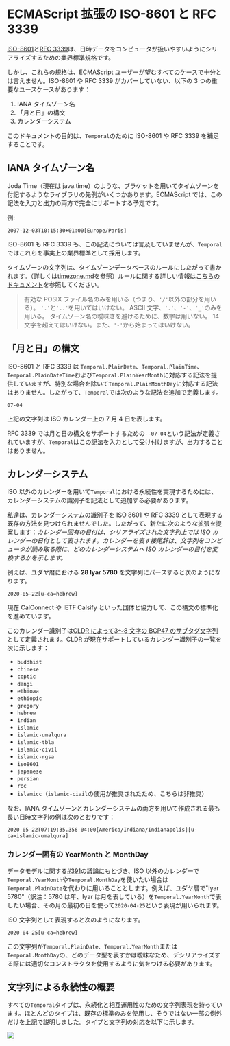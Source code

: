 # ECMAScript 拡張の ISO-8601 と RFC 3339

[ISO-8601](https://en.wikipedia.org/wiki/ISO_8601)と[RFC 3339](https://tools.ietf.org/html/rfc3339)は、日時データをコンピュータが扱いやすいようにシリアライズするための業界標準規格です。

しかし、これらの規格は、ECMAScript ユーザーが望むすべてのケースで十分とは言えません。ISO-8601 や RFC 3339 がカバーしていない、以下の 3 つの重要なユースケースがあります：

1. IANA タイムゾーン名
2. 「月と日」の構文
3. カレンダーシステム

このドキュメントの目的は、`Temporal`のために ISO-8601 や RFC 3339 を補足することです。

## IANA タイムゾーン名

Joda Time（現在は java.time）のような、ブラケットを用いてタイムゾーンを付記するようなライブラリの先例がいくつかあります。ECMAScript では、この記法を入力と出力の両方で完全にサポートする予定です。

例:

```
2007-12-03T10:15:30+01:00[Europe/Paris]
```

ISO-8601 も RFC 3339 も、この記法については言及していませんが、`Temporal`ではこれらを事実上の業界標準として採用します。

タイムゾーンの文字列は、タイムゾーンデータベースのルールにしたがって書かれます。（詳しくは[timezone.md](timezone.md)を参照）ルールに関する詳しい情報は[こちらのドキュメント](https://htmlpreview.github.io/?https://github.com/eggert/tz/blob/master/theory.html)を参照してください。

> 有効な POSIX ファイル名のみを用いる（つまり、`'/'`以外の部分を用いる）。
> `'.'`と`'..'`を用いてはいけない。
> ASCII 文字、`'.'`、`'-'`、`'_'`のみを用いる。
> タイムゾーン名の曖昧さを避けるために、数字は用いない。
> 14 文字を超えてはいけない。また、`'-'`から始まってはいけない。

## 「月と日」の構文

ISO-8601 と RFC 3339 は `Temporal.PlainDate`、`Temporal.PlainTime`、`Temporal.PlainDateTime`および`Temporal.PlainYearMonth`に対応する記法を提供していますが、特別な場合を除いて`Temporal.PlainMonthDay`に対応する記法はありません。したがって、`Temporal`では次のような記法を追加で定義します。

```
07-04
```

上記の文字列は ISO カレンダー上の 7 月 4 日を表します。

RFC 3339 では月と日の構文をサポートするための`--07-04`という記法が定義されていますが、`Temporal`はこの記法を入力として受け付けますが、出力することはありません。

## カレンダーシステム

ISO 以外のカレンダーを用いて`Temporal`における永続性を実現するためには、カレンダーシステムの識別子を記法として追加する必要があります。

私達は、カレンダーシステムの識別子を ISO 8601 や RFC 3339 として表現する既存の方法を見つけられませんでした。したがって、新たに次のような拡張を提案します：_カレンダー固有の日付は、シリアライズされた文字列上では ISO カレンダーの日付として表されます。カレンダーを表す接尾辞は、文字列をコンピュータが読み取る際に、どのカレンダーシステムへ ISO カレンダーの日付を変換するかを示します。_

例えば、ユダヤ暦における **28 Iyar 5780** を文字列にパースすると次のようになります。

```
2020-05-22[u-ca=hebrew]
```

現在 CalConnect や IETF Calsify といった団体と協力して、この構文の標準化を進めています。

このカレンダー識別子は[CLDR によって](http://unicode.org/reports/tr35/#UnicodeCalendarIdentifier)[3〜8 文字の BCP47 のサブタグ文字列](http://unicode.org/reports/tr35/#unicode_locale_extensions)として定義されます。CLDR が現在サポートしているカレンダー識別子の一覧を次に示します：

- `buddhist`
- `chinese`
- `coptic`
- `dangi`
- `ethioaa`
- `ethiopic`
- `gregory`
- `hebrew`
- `indian`
- `islamic`
- `islamic-umalqura`
- `islamic-tbla`
- `islamic-civil`
- `islamic-rgsa`
- `iso8601`
- `japanese`
- `persian`
- `roc`
- `islamicc`（`islamic-civil`の使用が推奨されたため、こちらは非推奨）

なお、IANA タイムゾーンとカレンダーシステムの両方を用いて作成される最も長い日時文字列の例は次のとおりです：

```
2020-05-22T07:19:35.356-04:00[America/Indiana/Indianapolis][u-ca=islamic-umalqura]
```

### カレンダー固有の YearMonth と MonthDay

データモデルに関する[#391](https://github.com/tc39/proposal-temporal/issues/391)の議論にもとづき、ISO 以外のカレンダーで`Temporal.YearMonth`や`Temporal.MonthDay`を使いたい場合は`Temporal.PlainDate`を代わりに用いることとします。例えば、ユダヤ暦で"Iyar 5780"（訳注：5780 は年、Iyar は月を表している）を`Temporal.YearMonth`で表したい場合、その月の最初の日を使って`2020-04-25`という表現が用いられます。

ISO 文字列として表現すると次のようになります。

```
2020-04-25[u-ca=hebrew]
```

この文字列が`Temporal.PlainDate`、`Temporal.YearMonth`または`Temporal.MonthDay`の、どのデータ型を表すかは曖昧なため、デシリアライズする際には適切なコンストラクタを使用するように気をつける必要があります。

## 文字列による永続性の概要

すべての`Temporal`タイプは、永続化と相互運用性のための文字列表現を持っています。ほとんどのタイプは、既存の標準のみを使用し、そうではない一部の例外だけを上記で説明しました。タイプと文字列の対応を以下に示します。

<img src="persistence-model.svg">
